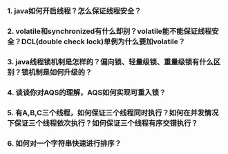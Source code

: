 ### 1. java如何开启线程？怎么保证线程安全？




### 2. volatile和synchronized有什么却别？volatile能不能保证线程安全？DCL(double check lock)单例为什么要加volatile？




### 3. java线程锁机制是怎样的？偏向锁、轻量级锁、重量级锁有什么区别？锁机制是如何升级的？




### 4. 谈谈你对AQS的理解，AQS如何实现可重入锁？




### 5. 有A,B,C三个线程，如何保证三个线程同时执行？如何在并发情况下保证三个线程依次执行？如何保证三个线程有序交错执行？




### 6. 如何对一个字符串快速进行排序？




